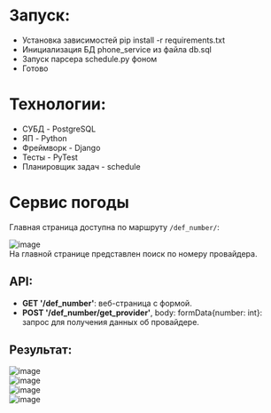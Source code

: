 # Запуск:

- Установка зависимостей pip install -r requirements.txt
- Инициализация БД phone_service из файла db.sql
- Запуск парсера schedule.py фоном
- Готово

# Технологии:

- СУБД - PostgreSQL
- ЯП - Python
- Фреймворк - Django
- Тесты - PyTest
- Планировщик задач - schedule

# Сервис погоды

Главная страница доступна по маршруту `/def_number/`:

![image](https://github.com/glitteryskroll/phone_service/assets/55313356/4a4d2cbc-d9cb-484e-9ed9-671b93d38395)
<br/>На главной странице представлен поиск по номеру провайдера.
## API:

- **GET '/def_number'**: веб-страница с формой.
- **POST '/def_number/get_provider'**, body: formData{number: int}: запрос для получения данных об провайдере.
## Результат:
![image](https://github.com/glitteryskroll/phone_service/assets/55313356/9f6ae204-2a2b-49aa-8e38-1f183967cec5)
<br/>
![image](https://github.com/glitteryskroll/phone_service/assets/55313356/d9411149-f134-46cf-b9df-e23a917639c4)
<br/>
![image](https://github.com/glitteryskroll/phone_service/assets/55313356/8a72e869-aacb-4fff-9664-bbd5576f3d44)
<br/>
![image](https://github.com/glitteryskroll/phone_service/assets/55313356/9828b596-1f4f-456c-838d-e676ba916089)

